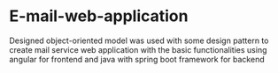 # E-mail-web-application
 Designed object-oriented model was used with some design pattern to create mail service web application with the basic functionalities using angular for frontend and java with spring boot framework for backend
